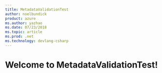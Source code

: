 ```yaml
---
title: MetadataValidationTest
author: noelbundick
product: azure
ms.author: yazhao
ms.date: 07/23/2018
ms.topic: article
ms.prod: .net
ms.technology: devlang-csharp
---
```

# Welcome to MetadataValidationTest!
